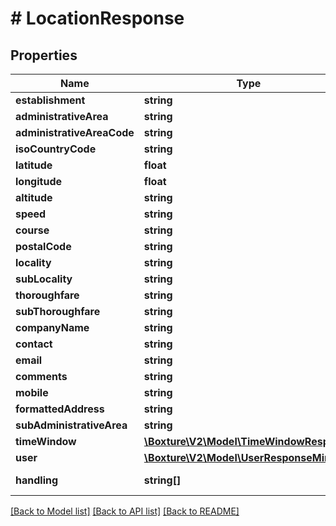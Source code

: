 # # LocationResponse

## Properties

Name | Type | Description | Notes
------------ | ------------- | ------------- | -------------
**establishment** | **string** | Package width | [optional] 
**administrativeArea** | **string** | first-order civil entity below the country level. For example: Noord-Holland. | [optional] 
**administrativeAreaCode** | **string** | first-order civil entity code below the country level. For example: NH. | [optional] 
**isoCountryCode** | **string** | For example: NL. | [optional] 
**latitude** | **float** | Latitude | [optional] 
**longitude** | **float** | Longitude | [optional] 
**altitude** | **string** |  | [optional] 
**speed** | **string** |  | [optional] 
**course** | **string** |  | [optional] 
**postalCode** | **string** | postal code as used to address postal mail within the country. For example: 1017HL. | [optional] 
**locality** | **string** | incorporated city or town political entity. For example: Amsterdam. | [optional] 
**subLocality** | **string** | first-order civil entity below a locality. For example: Jordaan. | [optional] 
**thoroughfare** | **string** | street. For example: Vijzelstraat. | [optional] 
**subThoroughfare** | **string** | house-number, including additions. For example: 17-3H. | [optional] 
**companyName** | **string** | name of the company. For example: Boxture B.V. | [optional] 
**contact** | **string** | contact for this location | [optional] 
**email** | **string** | email for this location | [optional] 
**comments** | **string** | any useful comments which can help the courier identify the right location | [optional] 
**mobile** | **string** | mobile number. For example: +31612345678 | [optional] 
**formattedAddress** | **string** |  | [optional] 
**subAdministrativeArea** | **string** |  | [optional] 
**timeWindow** | [**\Boxture\V2\Model\TimeWindowResponse**](TimeWindowResponse.md) |  | [optional] 
**user** | [**\Boxture\V2\Model\UserResponseMinimal**](UserResponseMinimal.md) |  | [optional] 
**handling** | **string[]** | Handling to perform for the courier, valid values are: pincode,age16,age18,age21,id,signature,waybill_nr,single_waybill_nr,waybill_nr_seal,waybill_nr_seal_weight,shipment_photo,boarding_pass,seal,tag,questions | [optional] 

[[Back to Model list]](../../README.md#documentation-for-models) [[Back to API list]](../../README.md#documentation-for-api-endpoints) [[Back to README]](../../README.md)



